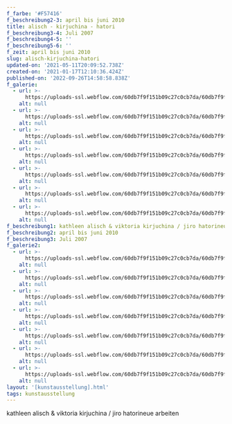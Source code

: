 ```yaml
---
f_farbe: '#F57416'
f_beschreibung2-3: april bis juni 2010
title: alisch - kirjuchina - hatori
f_beschreibung3-4: Juli 2007
f_beschreibung4-5: ''
f_beschreibung5-6: ''
f_zeit: april bis juni 2010
slug: alisch-kirjuchina-hatori
updated-on: '2021-05-11T20:09:52.738Z'
created-on: '2021-01-17T12:10:36.424Z'
published-on: '2022-09-26T14:58:58.838Z'
f_galerie:
  - url: >-
      https://uploads-ssl.webflow.com/60db7f9f151b09c27c0cb7da/60db7f9f151b094cac0cb911_1.jpg
    alt: null
  - url: >-
      https://uploads-ssl.webflow.com/60db7f9f151b09c27c0cb7da/60db7f9f151b09f25a0cb917_2.jpg
    alt: null
  - url: >-
      https://uploads-ssl.webflow.com/60db7f9f151b09c27c0cb7da/60db7f9f151b0917da0cb8ef_3.jpg
    alt: null
  - url: >-
      https://uploads-ssl.webflow.com/60db7f9f151b09c27c0cb7da/60db7f9f151b09d2760cb8f6_4.jpg
    alt: null
  - url: >-
      https://uploads-ssl.webflow.com/60db7f9f151b09c27c0cb7da/60db7f9f151b090fdf0cb8f7_5.jpg
    alt: null
  - url: >-
      https://uploads-ssl.webflow.com/60db7f9f151b09c27c0cb7da/60db7f9f151b09327f0cb8f5_6.jpg
    alt: null
  - url: >-
      https://uploads-ssl.webflow.com/60db7f9f151b09c27c0cb7da/60db7f9f151b09364b0cb901_7.jpg
    alt: null
f_beschreibung1: kathleen alisch & viktoria kirjuchina / jiro hatorineue arbeiten
f_beschreibung2: april bis juni 2010
f_beschreibung3: Juli 2007
f_galerie2:
  - url: >-
      https://uploads-ssl.webflow.com/60db7f9f151b09c27c0cb7da/60db7f9f151b096f190cba9a_1.jpg
    alt: null
  - url: >-
      https://uploads-ssl.webflow.com/60db7f9f151b09c27c0cb7da/60db7f9f151b09db180cba99_2.jpg
    alt: null
  - url: >-
      https://uploads-ssl.webflow.com/60db7f9f151b09c27c0cb7da/60db7f9f151b095ae90cba98_3.jpg
    alt: null
  - url: >-
      https://uploads-ssl.webflow.com/60db7f9f151b09c27c0cb7da/60db7f9f151b099da30cba97_4.jpg
    alt: null
  - url: >-
      https://uploads-ssl.webflow.com/60db7f9f151b09c27c0cb7da/60db7f9f151b0927bd0cba95_5.jpg
    alt: null
  - url: >-
      https://uploads-ssl.webflow.com/60db7f9f151b09c27c0cb7da/60db7f9f151b09dcd40cba96_6.jpg
    alt: null
  - url: >-
      https://uploads-ssl.webflow.com/60db7f9f151b09c27c0cb7da/60db7f9f151b094c860cba9b_7.jpg
    alt: null
layout: '[kunstausstellung].html'
tags: kunstausstellung
---
```


kathleen alisch & viktoria kirjuchina / jiro hatorineue arbeiten
